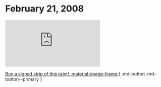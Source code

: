 # February 21, 2008

![](https://www.achewood.com/comic.php?date=02212008)

[Buy a signed strip of this print! :material-image-frame:](https://achewood-holiday-pop-up.myshopify.com/products/strip#02212008){ .md-button .md-button--primary }
